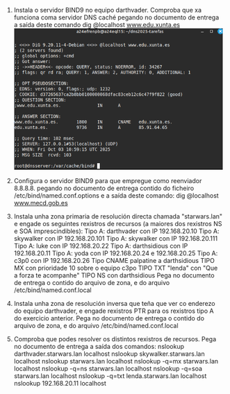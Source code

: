 1. Instala o servidor BIND9 no equipo darthvader. Comproba que xa funciona coma servidor DNS caché pegando no documento de entrega a saída deste comando dig @localhost www.edu.xunta.es
![alt text](image.png)
2. Configura o servidor BIND9 para que empregue como reenviador 8.8.8.8. pegando no documento de entrega contido do ficheiro /etc/bind/named.conf.options e a saída deste comando: dig @localhost www.mecd.gob.es

3. Instala unha zona primaria de resolución directa chamada "starwars.lan" e engade os seguintes rexistros de recursos (a maiores dos rexistros NS e SOA imprescindibles):
Tipo A: darthvader con IP 192.168.20.10
Tipo A: skywalker con IP 192.168.20.101
Tipo A: skywalker con IP 192.168.20.111
Tipo A: luke con IP 192.168.20.22
Tipo A: darthsidious con IP 192.168.20.11
Tipo A: yoda con IP 192.168.20.24 e 192.168.20.25
Tipo A: c3p0 con IP 192.168.20.26
Tipo CNAME palpatine a darthsidious
TIPO MX con prioridade 10 sobre o equipo c3po
TIPO TXT "lenda" con "Que a forza te acompanhe"
TIPO NS con darthsidious
Pega no documento de entrega o contido do arquivo de zona, e do arquivo /etc/bind/named.conf.local

4. Instala unha zona de resolución inversa que teña que ver co enderezo do equipo darthvader, e engade rexistros PTR para os rexistros tipo A do exercicio anterior. Pega no documento de entrega o contido do arquivo de zona, e do arquivo /etc/bind/named.conf.local

5. Comproba que podes resolver os distintos rexistros de recursos. Pega no documento de entrega a saída dos comandos:
    nslookup darthvader.starwars.lan localhost
    nslookup skywalker.starwars.lan localhost
    nslookup starwars.lan localhost
    nslookup -q=mx starwars.lan localhost
    nslookup -q=ns starwars.lan localhost
    nslookup -q=soa starwars.lan localhost
    nslookup -q=txt lenda.starwars.lan localhost
    nslookup 192.168.20.11 localhost